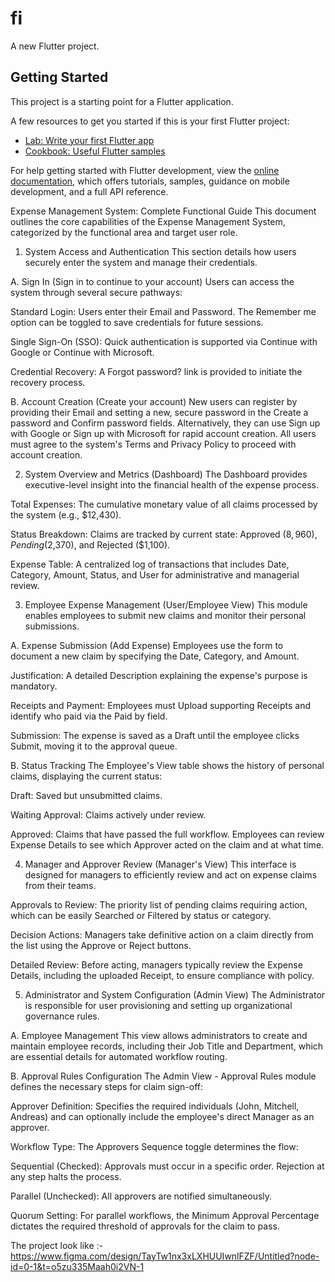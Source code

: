 # fi

A new Flutter project.

## Getting Started

This project is a starting point for a Flutter application.

A few resources to get you started if this is your first Flutter project:

- [Lab: Write your first Flutter app](https://docs.flutter.dev/get-started/codelab)
- [Cookbook: Useful Flutter samples](https://docs.flutter.dev/cookbook)

For help getting started with Flutter development, view the
[online documentation](https://docs.flutter.dev/), which offers tutorials,
samples, guidance on mobile development, and a full API reference.

Expense Management System: Complete Functional Guide
This document outlines the core capabilities of the Expense Management System, categorized by the functional area and target user role.

1. System Access and Authentication
This section details how users securely enter the system and manage their credentials.

A. Sign In (Sign in to continue to your account)
Users can access the system through several secure pathways:

Standard Login: Users enter their Email and Password. The Remember me option can be toggled to save credentials for future sessions.

Single Sign-On (SSO): Quick authentication is supported via Continue with Google or Continue with Microsoft.

Credential Recovery: A Forgot password? link is provided to initiate the recovery process.

B. Account Creation (Create your account)
New users can register by providing their Email and setting a new, secure password in the Create a password and Confirm password fields. Alternatively, they can use Sign up with Google or Sign up with Microsoft for rapid account creation. All users must agree to the system's Terms and Privacy Policy to proceed with account creation.

2. System Overview and Metrics (Dashboard)
The Dashboard provides executive-level insight into the financial health of the expense process.

Total Expenses: The cumulative monetary value of all claims processed by the system (e.g., $12,430).

Status Breakdown: Claims are tracked by current state: Approved ($8,960), Pending ($2,370), and Rejected ($1,100).

Expense Table: A centralized log of transactions that includes Date, Category, Amount, Status, and User for administrative and managerial review.

3. Employee Expense Management (User/Employee View)
This module enables employees to submit new claims and monitor their personal submissions.

A. Expense Submission (Add Expense)
Employees use the form to document a new claim by specifying the Date, Category, and Amount.

Justification: A detailed Description explaining the expense's purpose is mandatory.

Receipts and Payment: Employees must Upload supporting Receipts and identify who paid via the Paid by field.

Submission: The expense is saved as a Draft until the employee clicks Submit, moving it to the approval queue.

B. Status Tracking
The Employee's View table shows the history of personal claims, displaying the current status:

Draft: Saved but unsubmitted claims.

Waiting Approval: Claims actively under review.

Approved: Claims that have passed the full workflow. Employees can review Expense Details to see which Approver acted on the claim and at what time.

4. Manager and Approver Review (Manager's View)
This interface is designed for managers to efficiently review and act on expense claims from their teams.

Approvals to Review: The priority list of pending claims requiring action, which can be easily Searched or Filtered by status or category.

Decision Actions: Managers take definitive action on a claim directly from the list using the Approve or Reject buttons.

Detailed Review: Before acting, managers typically review the Expense Details, including the uploaded Receipt, to ensure compliance with policy.

5. Administrator and System Configuration (Admin View)
The Administrator is responsible for user provisioning and setting up organizational governance rules.

A. Employee Management
This view allows administrators to create and maintain employee records, including their Job Title and Department, which are essential details for automated workflow routing.

B. Approval Rules Configuration
The Admin View - Approval Rules module defines the necessary steps for claim sign-off:

Approver Definition: Specifies the required individuals (John, Mitchell, Andreas) and can optionally include the employee's direct Manager as an approver.

Workflow Type: The Approvers Sequence toggle determines the flow:

Sequential (Checked): Approvals must occur in a specific order. Rejection at any step halts the process.

Parallel (Unchecked): All approvers are notified simultaneously.

Quorum Setting: For parallel workflows, the Minimum Approval Percentage dictates the required threshold of approvals for the claim to pass.

The project look like :- https://www.figma.com/design/TayTw1nx3xLXHUUIwnlFZF/Untitled?node-id=0-1&t=o5zu335Maah0i2VN-1

